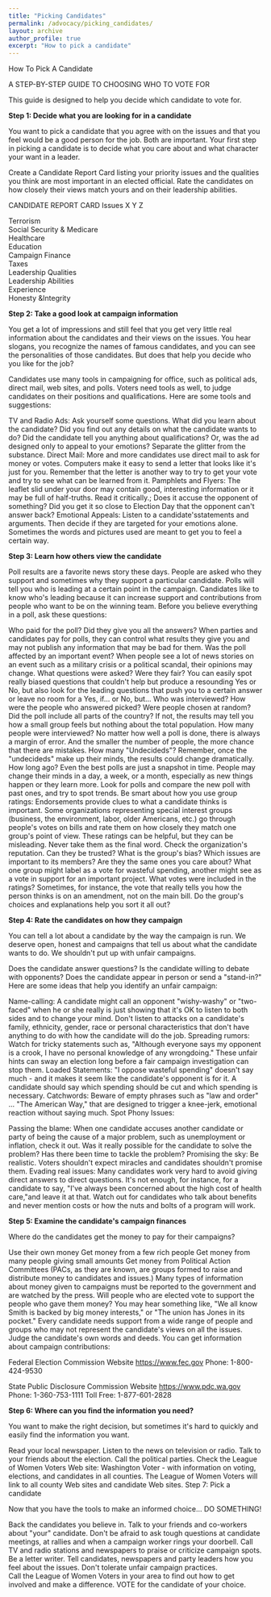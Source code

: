 ```yaml
---
title: "Picking Candidates"
permalink: /advocacy/picking_candidates/
layout: archive
author_profile: true
excerpt: "How to pick a candidate"
---
```


How To Pick A Candidate

A STEP-BY-STEP GUIDE TO CHOOSING  WHO TO VOTE FOR

This guide is designed to help you decide which candidate to vote for.

**Step 1:  Decide what you are looking for in a candidate**

You want to pick a candidate that you agree with on the issues and that you feel would be a good person for the job. Both are important. Your first step in picking a candidate is to decide what you care about and what character your want in a leader.

Create a Candidate Report Card listing your priority issues and the qualities you think are most important in an elected official.  Rate the candidates on how closely their views match yours and on their leadership abilities.

CANDIDATE REPORT CARD
Issues	X	Y	Z

Terrorism	 	 	 
Social Security & Medicare	 	 	 
Healthcare	 	 	 
Education	 	 	 
Campaign Finance	 	 	 
Taxes	 	 	 
Leadership Qualities	 	 	 
Leadership Abilities	 	 	 
Experience	 	 	 
Honesty &Integrity	 	 	 

**Step 2: Take a good look at campaign information**

You get a lot of impressions and still feel that you get very little real information about the candidates and their views on the issues. You hear slogans, you recognize the names of famous candidates, and you can see the personalities of those candidates. But does that help you decide who you like for the job?

Candidates use many tools in campaigning for office, such as political ads, direct mail, web sites, and polls.  Voters need tools as well, to judge candidates on their positions and qualifications. Here are some tools and suggestions:

TV and Radio Ads: Ask yourself some questions. What did you learn about the candidate? Did you find out any details on what the candidate wants to do? Did the candidate tell you anything about qualifications? Or, was the ad designed only to appeal to your emotions? Separate the glitter from the substance.
Direct Mail: More and more candidates use direct mail to ask for money or votes. Computers make it easy to send a letter that looks like it's just for you. Remember that the letter is another way to try to get your vote and try to see what can be learned from it.
Pamphlets and Flyers: The leaflet slid under your door may contain good, interesting information or it may be full of half-truths. Read it critically.; Does it accuse the opponent of something? Did you get it so close to Election Day that the opponent can't answer back?
Emotional Appeals: Listen to a candidate'sstatements and arguments. Then decide if they are targeted for your emotions alone. Sometimes the words and pictures used are meant to get you to feel a certain way.

**Step 3:  Learn how others view the candidate**

Poll results are a favorite news story these days. People are asked who they support and sometimes why they support a particular candidate. Polls will tell you who is leading at a certain point in the campaign. Candidates like to know who's leading because it can increase support and contributions from people who want to be on the winning team. Before you believe everything in a poll, ask these questions:

Who paid for the poll? Did they give you all the answers? When parties and candidates pay for polls, they can control what results they give you and may not publish any information that may be bad for them.
Was the poll affected by an important event? When people see a lot of news stories on an event such as a military crisis or a political scandal, their opinions may change.
What questions were asked? Were they fair? You can easily spot really biased questions that couldn't help but produce a resounding Yes or No, but also look for the leading questions that push you to a certain answer or leave no room for a Yes, if... or No, but...
Who was interviewed? How were the people who answered picked? Were people chosen at random? Did the poll include all parts of the country? If not, the results may tell you how a small group feels but nothing about the total population.
How many people were interviewed? No matter how well a poll is done, there is always a margin of error. And the smaller the number of people, the more chance that there are mistakes.
How many "Undecideds"? Remember, once the "undecideds" make up their minds, the results could change dramatically.
How long ago? Even the best polls are just a snapshot in time. People may change their minds in a day, a week, or a month, especially as new things happen or they learn more. Look for polls and compare the new poll with past ones, and try to spot trends.
Be smart about how you use group ratings: Endorsements provide clues to what a candidate thinks is important. Some organizations representing special interest groups (business, the environment, labor, older Americans, etc.) go through people's votes on bills and rate them on how closely they match one group's point of view. These ratings can be helpful, but they can be misleading. Never take them as the final word.
Check the organization's reputation. Can they be trusted?
What is the group's bias? Which issues are important to its members? Are they the same ones you care about? What one group might label as a vote for wasteful spending, another might see as a vote in support for an important project.
What votes were included in the ratings? Sometimes, for instance, the vote that really tells you how the person thinks is on an amendment, not on the main bill. Do the group's choices and explanations help you sort it all out?

**Step 4: Rate the candidates on how they campaign**

You can tell a lot about a candidate by the way the campaign is run. We deserve open, honest and campaigns that tell us about what the candidate wants to do. We shouldn't put up with unfair campaigns.

Does the candidate answer questions? Is the candidate willing to debate with opponents? Does the candidate appear in person or send a "stand-in?"
Here are some ideas that help you identify an unfair campaign:

Name-calling: A candidate might call an opponent "wishy-washy" or "two-faced" when he or she really is just showing that it's OK to listen to both sides and to change your mind. Don't listen to attacks on a candidate's family, ethnicity, gender, race or personal characteristics that don't have anything to do with how the candidate will do the job.
Spreading rumors: Watch for tricky statements such as, "Although everyone says my opponent is a crook, I have no personal knowledge of any wrongdoing." These unfair hints can sway an election long before a fair campaign investigation can stop them.
Loaded Statements: "I oppose wasteful spending" doesn't say much - and it makes it seem like the candidate's opponent is for it. A candidate should say which spending should be cut and which spending is necessary.
Catchwords: Beware of empty phrases such as "law and order" ... "The American Way," that are designed to trigger a knee-jerk, emotional reaction without saying much.
Spot Phony Issues:

Passing the blame: When one candidate accuses another candidate or party of being the cause of a major problem, such as unemployment or inflation, check it out. Was it really possible for the candidate to solve the problem? Has there been time to tackle the problem?
Promising the sky: Be realistic. Voters shouldn't expect miracles and candidates shouldn't promise them.
Evading real issues: Many candidates work very hard to avoid giving direct answers to direct questions. It's not enough, for instance, for a candidate to say, "I've always been concerned about the high cost of health care,"and leave it at that. Watch out for candidates who talk about benefits and never mention costs or how the nuts and bolts of a program will work.

**Step 5: Examine the candidate's campaign finances**

Where do the candidates get the money to pay for their campaigns?

Use their own money
Get money from a few rich people
Get money from many people giving small amounts
Get money from Political Action Committees (PACs, as they are known, are groups formed to raise and distribute money to candidates and issues.)
Many types of information about money given to campaigns must be reported to the government and are watched by the press. Will people who are elected vote to support the people who gave them money? You may hear something like, "We all know Smith is backed by big money interests," or "The union has Jones in its pocket." Every candidate needs support from a wide range of people and groups who may not represent the candidate's views on all the issues.  Judge the candidate's own words and deeds. You can get information about campaign contributions:

Federal Election Commission
Website https://www.fec.gov
Phone: 1-800-424-9530

State Public Disclosure Commission
Website https://www.pdc.wa.gov
Phone: 1-360-753-1111
Toll Free: 1-877-601-2828

**Step 6: Where can you find the information you need?**

You want to make the right decision, but sometimes it's hard to quickly and easily find the information you want.

Read your local newspaper.
Listen to the news on television or radio.
Talk to your friends about the election.
Call the political parties.
Check the League of Women Voters Web site: Washington Voter - with information on voting, elections, and candidates in all counties. The League of Women Voters will link to all county Web sites and candidate Web sites.
Step 7: Pick a candidate

Now that you have the tools to make an informed choice... DO SOMETHING!

Back the candidates you believe in.
Talk to your friends and co-workers about "your" candidate.
Don't be afraid to ask tough questions at candidate meetings, at rallies and when a campaign worker rings your doorbell.
Call TV and radio stations and newspapers to praise or criticize campaign spots.
Be a letter writer.  Tell candidates, newspapers and party leaders how you feel about the issues.
Don't tolerate unfair campaign practices.  
Call the League of Women Voters in your area to find out how to get involved and make a difference.
VOTE for the candidate of your choice.
